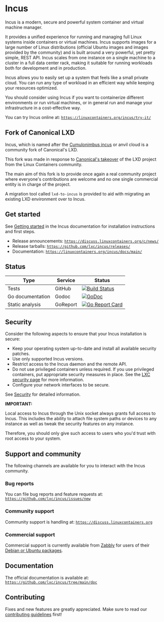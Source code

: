 # Incus

Incus is a modern, secure and powerful system container and virtual machine manager.

<!-- Include start Incus intro -->

It provides a unified experience for running and managing full Linux systems inside containers or virtual machines. Incus supports images for a large number of Linux distributions (official Ubuntu images and images provided by the community) and is built around a very powerful, yet pretty simple, REST API. Incus scales from one instance on a single machine to a cluster in a full data center rack, making it suitable for running workloads both for development and in production.

Incus allows you to easily set up a system that feels like a small private cloud. You can run any type of workload in an efficient way while keeping your resources optimized.

You should consider using Incus if you want to containerize different environments or run virtual machines, or in general run and manage your infrastructure in a cost-effective way.

You can try Incus online at: [`https://linuxcontainers.org/incus/try-it/`](https://linuxcontainers.org/incus/try-it/)

<!-- Include end Incus intro -->

## Fork of Canonical LXD
Incus, which is named after the [Cumulonimbus incus](https://en.wikipedia.org/wiki/Cumulonimbus_incus) or anvil cloud is a community fork of Canonical's LXD.

This fork was made in response to [Canonical's takeover](https://linuxcontainers.org/lxd/) of the LXD project from the Linux Containers community.

The main aim of this fork is to provide once again a real community project where everyone's contributions are welcome and no one single commercial entity is in charge of the project.

A migration tool called `lxd-to-incus` is provided to aid with migrating an existing LXD environment over to Incus.

## Get started

See [Getting started](https://linuxcontainers.org/incus/docs/main/tutorial/first_steps/) in the Incus documentation for installation instructions and first steps.

- Release announcements: [`https://discuss.linuxcontainers.org/c/news/`](https://discuss.linuxcontainers.org/c/news/)
- Release tarballs: [`https://github.com/lxc/incus/releases/`](https://github.com/lxc/incus/releases/)
- Documentation: [`https://linuxcontainers.org/incus/docs/main/`](https://linuxcontainers.org/incus/docs/main/)

## Status

Type                | Service               | Status
---                 | ---                   | ---
Tests               | GitHub                | [![Build Status](https://github.com/lxc/incus/actions/workflows/tests.yml/badge.svg?branch=main)](https://github.com/lxc/incus/actions?query=event%3Apush+branch%3Amain)
Go documentation    | Godoc                 | [![GoDoc](https://godoc.org/github.com/lxc/incus/client?status.svg)](https://godoc.org/github.com/lxc/incus/client)
Static analysis     | GoReport              | [![Go Report Card](https://goreportcard.com/badge/github.com/lxc/incus)](https://goreportcard.com/report/github.com/lxc/incus)

## Security

<!-- Include start security -->

Consider the following aspects to ensure that your Incus installation is secure:

- Keep your operating system up-to-date and install all available security patches.
- Use only supported Incus versions.
- Restrict access to the Incus daemon and the remote API.
- Do not use privileged containers unless required. If you use privileged containers, put appropriate security measures in place. See the [LXC security page](https://linuxcontainers.org/lxc/security/) for more information.
- Configure your network interfaces to be secure.
<!-- Include end security -->

See [Security](https://github.com/lxc/incus/blob/main/doc/explanation/security.md) for detailed information.

**IMPORTANT:**
<!-- Include start security note -->
Local access to Incus through the Unix socket always grants full access to Incus.
This includes the ability to attach file system paths or devices to any instance as well as tweak the security features on any instance.

Therefore, you should only give such access to users who you'd trust with root access to your system.
<!-- Include end security note -->
<!-- Include start support -->

## Support and community

The following channels are available for you to interact with the Incus community.

### Bug reports

You can file bug reports and feature requests at: [`https://github.com/lxc/incus/issues/new`](https://github.com/lxc/incus/issues/new)

### Community support

Community support is handling at: [`https://discuss.linuxcontainers.org`](https://discuss.linuxcontainers.org)

### Commercial support

Commercial support is currently available from [Zabbly](https://zabbly.com) for users of their [Debian or Ubuntu packages](https://github.com/zabbly/incus).

## Documentation

The official documentation is available at: [`https://github.com/lxc/incus/tree/main/doc`](https://github.com/lxc/incus/tree/main/doc)

<!-- Include end support -->

## Contributing

Fixes and new features are greatly appreciated. Make sure to read our [contributing guidelines](CONTRIBUTING.md) first!
